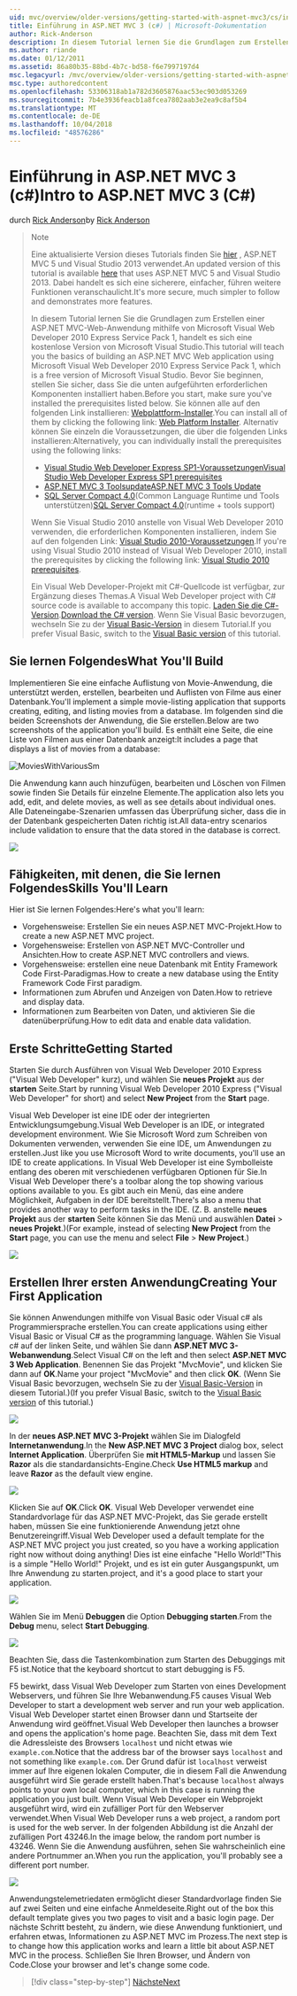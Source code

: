 ```yaml
---
uid: mvc/overview/older-versions/getting-started-with-aspnet-mvc3/cs/intro-to-aspnet-mvc-3
title: Einführung in ASP.NET MVC 3 (c#) | Microsoft-Dokumentation
author: Rick-Anderson
description: In diesem Tutorial lernen Sie die Grundlagen zum Erstellen einer ASP.NET MVC-Web-Anwendung mithilfe von Microsoft Visual Web Developer 2010 Express Service Pack 1, d.h....
ms.author: riande
ms.date: 01/12/2011
ms.assetid: 86a80b35-88bd-4b7c-bd58-f6e7997197d4
msc.legacyurl: /mvc/overview/older-versions/getting-started-with-aspnet-mvc3/cs/intro-to-aspnet-mvc-3
msc.type: authoredcontent
ms.openlocfilehash: 53306318ab1a782d3605876aac53ec903d053269
ms.sourcegitcommit: 7b4e3936feacb1a8fcea7802aab3e2ea9c8af5b4
ms.translationtype: MT
ms.contentlocale: de-DE
ms.lasthandoff: 10/04/2018
ms.locfileid: "48576286"
---
```

<a name="intro-to-aspnet-mvc-3-c"></a><span data-ttu-id="71503-103">Einführung in ASP.NET MVC 3 (c#)</span><span class="sxs-lookup"><span data-stu-id="71503-103">Intro to ASP.NET MVC 3 (C#)</span></span>
====================
<span data-ttu-id="71503-104">durch [Rick Anderson]((https://twitter.com/RickAndMSFT))</span><span class="sxs-lookup"><span data-stu-id="71503-104">by [Rick Anderson]((https://twitter.com/RickAndMSFT))</span></span>

> > [!NOTE]
> > <span data-ttu-id="71503-105">Eine aktualisierte Version dieses Tutorials finden Sie [hier](../../../getting-started/introduction/getting-started.md) , ASP.NET MVC 5 und Visual Studio 2013 verwendet.</span><span class="sxs-lookup"><span data-stu-id="71503-105">An updated version of this tutorial is available [here](../../../getting-started/introduction/getting-started.md) that uses ASP.NET MVC 5 and Visual Studio 2013.</span></span> <span data-ttu-id="71503-106">Dabei handelt es sich eine sicherere, einfacher, führen weitere Funktionen veranschaulicht.</span><span class="sxs-lookup"><span data-stu-id="71503-106">It's more secure, much simpler to follow and demonstrates more features.</span></span>
> 
> 
> <span data-ttu-id="71503-107">In diesem Tutorial lernen Sie die Grundlagen zum Erstellen einer ASP.NET MVC-Web-Anwendung mithilfe von Microsoft Visual Web Developer 2010 Express Service Pack 1, handelt es sich eine kostenlose Version von Microsoft Visual Studio.</span><span class="sxs-lookup"><span data-stu-id="71503-107">This tutorial will teach you the basics of building an ASP.NET MVC Web application using Microsoft Visual Web Developer 2010 Express Service Pack 1, which is a free version of Microsoft Visual Studio.</span></span> <span data-ttu-id="71503-108">Bevor Sie beginnen, stellen Sie sicher, dass Sie die unten aufgeführten erforderlichen Komponenten installiert haben.</span><span class="sxs-lookup"><span data-stu-id="71503-108">Before you start, make sure you've installed the prerequisites listed below.</span></span> <span data-ttu-id="71503-109">Sie können alle auf den folgenden Link installieren: [Webplattform-Installer](https://www.microsoft.com/web/gallery/install.aspx?appid=VWD2010SP1Pack).</span><span class="sxs-lookup"><span data-stu-id="71503-109">You can install all of them by clicking the following link: [Web Platform Installer](https://www.microsoft.com/web/gallery/install.aspx?appid=VWD2010SP1Pack).</span></span> <span data-ttu-id="71503-110">Alternativ können Sie einzeln die Voraussetzungen, die über die folgenden Links installieren:</span><span class="sxs-lookup"><span data-stu-id="71503-110">Alternatively, you can individually install the prerequisites using the following links:</span></span>
> 
> - [<span data-ttu-id="71503-111">Visual Studio Web Developer Express SP1-Voraussetzungen</span><span class="sxs-lookup"><span data-stu-id="71503-111">Visual Studio Web Developer Express SP1 prerequisites</span></span>](https://www.microsoft.com/web/gallery/install.aspx?appid=VWD2010SP1Pack)
> - [<span data-ttu-id="71503-112">ASP.NET MVC 3 Toolsupdate</span><span class="sxs-lookup"><span data-stu-id="71503-112">ASP.NET MVC 3 Tools Update</span></span>](https://www.microsoft.com/web/gallery/install.aspx?appsxml=&amp;appid=MVC3)
> - <span data-ttu-id="71503-113">[SQL Server Compact 4.0](https://www.microsoft.com/web/gallery/install.aspx?appid=SQLCE;SQLCEVSTools_4_0)(Common Language Runtime und Tools unterstützen)</span><span class="sxs-lookup"><span data-stu-id="71503-113">[SQL Server Compact 4.0](https://www.microsoft.com/web/gallery/install.aspx?appid=SQLCE;SQLCEVSTools_4_0)(runtime + tools support)</span></span>
> 
> <span data-ttu-id="71503-114">Wenn Sie Visual Studio 2010 anstelle von Visual Web Developer 2010 verwenden, die erforderlichen Komponenten installieren, indem Sie auf den folgenden Link: [Visual Studio 2010-Voraussetzungen](https://www.microsoft.com/web/gallery/install.aspx?appsxml=&amp;appid=VS2010SP1Pack).</span><span class="sxs-lookup"><span data-stu-id="71503-114">If you're using Visual Studio 2010 instead of Visual Web Developer 2010, install the prerequisites by clicking the following link: [Visual Studio 2010 prerequisites](https://www.microsoft.com/web/gallery/install.aspx?appsxml=&amp;appid=VS2010SP1Pack).</span></span>
> 
> <span data-ttu-id="71503-115">Ein Visual Web Developer-Projekt mit C#-Quellcode ist verfügbar, zur Ergänzung dieses Themas.</span><span class="sxs-lookup"><span data-stu-id="71503-115">A Visual Web Developer project with C# source code is available to accompany this topic.</span></span> <span data-ttu-id="71503-116">[Laden Sie die C#-Version](https://code.msdn.microsoft.com/Introduction-to-MVC-3-10d1b098).</span><span class="sxs-lookup"><span data-stu-id="71503-116">[Download the C# version](https://code.msdn.microsoft.com/Introduction-to-MVC-3-10d1b098).</span></span> <span data-ttu-id="71503-117">Wenn Sie Visual Basic bevorzugen, wechseln Sie zu der [Visual Basic-Version](../vb/intro-to-aspnet-mvc-3.md) in diesem Tutorial.</span><span class="sxs-lookup"><span data-stu-id="71503-117">If you prefer Visual Basic, switch to the [Visual Basic version](../vb/intro-to-aspnet-mvc-3.md) of this tutorial.</span></span>


## <a name="what-youll-build"></a><span data-ttu-id="71503-118">Sie lernen Folgendes</span><span class="sxs-lookup"><span data-stu-id="71503-118">What You'll Build</span></span>

<span data-ttu-id="71503-119">Implementieren Sie eine einfache Auflistung von Movie-Anwendung, die unterstützt werden, erstellen, bearbeiten und Auflisten von Filme aus einer Datenbank.</span><span class="sxs-lookup"><span data-stu-id="71503-119">You'll implement a simple movie-listing application that supports creating, editing, and listing movies from a database.</span></span> <span data-ttu-id="71503-120">Im folgenden sind die beiden Screenshots der Anwendung, die Sie erstellen.</span><span class="sxs-lookup"><span data-stu-id="71503-120">Below are two screenshots of the application you'll build.</span></span> <span data-ttu-id="71503-121">Es enthält eine Seite, die eine Liste von Filmen aus einer Datenbank anzeigt:</span><span class="sxs-lookup"><span data-stu-id="71503-121">It includes a page that displays a list of movies from a database:</span></span>

![MoviesWithVariousSm](intro-to-aspnet-mvc-3/_static/image1.png)

<span data-ttu-id="71503-123">Die Anwendung kann auch hinzufügen, bearbeiten und Löschen von Filmen sowie finden Sie Details für einzelne Elemente.</span><span class="sxs-lookup"><span data-stu-id="71503-123">The application also lets you add, edit, and delete movies, as well as see details about individual ones.</span></span> <span data-ttu-id="71503-124">Alle Dateneingabe-Szenarien umfassen das Überprüfung sicher, dass die in der Datenbank gespeicherten Daten richtig ist.</span><span class="sxs-lookup"><span data-stu-id="71503-124">All data-entry scenarios include validation to ensure that the data stored in the database is correct.</span></span>

![](intro-to-aspnet-mvc-3/_static/image2.png)

## <a name="skills-youll-learn"></a><span data-ttu-id="71503-125">Fähigkeiten, mit denen, die Sie lernen Folgendes</span><span class="sxs-lookup"><span data-stu-id="71503-125">Skills You'll Learn</span></span>

<span data-ttu-id="71503-126">Hier ist Sie lernen Folgendes:</span><span class="sxs-lookup"><span data-stu-id="71503-126">Here's what you'll learn:</span></span>

- <span data-ttu-id="71503-127">Vorgehensweise: Erstellen Sie ein neues ASP.NET MVC-Projekt.</span><span class="sxs-lookup"><span data-stu-id="71503-127">How to create a new ASP.NET MVC project.</span></span>
- <span data-ttu-id="71503-128">Vorgehensweise: Erstellen von ASP.NET MVC-Controller und Ansichten.</span><span class="sxs-lookup"><span data-stu-id="71503-128">How to create ASP.NET MVC controllers and views.</span></span>
- <span data-ttu-id="71503-129">Vorgehensweise: erstellen eine neue Datenbank mit Entity Framework Code First-Paradigmas.</span><span class="sxs-lookup"><span data-stu-id="71503-129">How to create a new database using the Entity Framework Code First paradigm.</span></span>
- <span data-ttu-id="71503-130">Informationen zum Abrufen und Anzeigen von Daten.</span><span class="sxs-lookup"><span data-stu-id="71503-130">How to retrieve and display data.</span></span>
- <span data-ttu-id="71503-131">Informationen zum Bearbeiten von Daten, und aktivieren Sie die datenüberprüfung.</span><span class="sxs-lookup"><span data-stu-id="71503-131">How to edit data and enable data validation.</span></span>

## <a name="getting-started"></a><span data-ttu-id="71503-132">Erste Schritte</span><span class="sxs-lookup"><span data-stu-id="71503-132">Getting Started</span></span>

<span data-ttu-id="71503-133">Starten Sie durch Ausführen von Visual Web Developer 2010 Express ("Visual Web Developer" kurz), und wählen Sie **neues Projekt** aus der **starten** Seite.</span><span class="sxs-lookup"><span data-stu-id="71503-133">Start by running Visual Web Developer 2010 Express ("Visual Web Developer" for short) and select **New Project** from the **Start** page.</span></span>

<span data-ttu-id="71503-134">Visual Web Developer ist eine IDE oder der integrierten Entwicklungsumgebung.</span><span class="sxs-lookup"><span data-stu-id="71503-134">Visual Web Developer is an IDE, or integrated development environment.</span></span> <span data-ttu-id="71503-135">Wie Sie Microsoft Word zum Schreiben von Dokumenten verwenden, verwenden Sie eine IDE, um Anwendungen zu erstellen.</span><span class="sxs-lookup"><span data-stu-id="71503-135">Just like you use Microsoft Word to write documents, you'll use an IDE to create applications.</span></span> <span data-ttu-id="71503-136">In Visual Web Developer ist eine Symbolleiste entlang des oberen mit verschiedenen verfügbaren Optionen für Sie.</span><span class="sxs-lookup"><span data-stu-id="71503-136">In Visual Web Developer there's a toolbar along the top showing various options available to you.</span></span> <span data-ttu-id="71503-137">Es gibt auch ein Menü, das eine andere Möglichkeit, Aufgaben in der IDE bereitstellt.</span><span class="sxs-lookup"><span data-stu-id="71503-137">There's also a menu that provides another way to perform tasks in the IDE.</span></span> <span data-ttu-id="71503-138">(Z. B. anstelle **neues Projekt** aus der **starten** Seite können Sie das Menü und auswählen **Datei** &gt; **neues Projekt**.)</span><span class="sxs-lookup"><span data-stu-id="71503-138">(For example, instead of selecting **New Project** from the **Start** page, you can use the menu and select **File** &gt; **New Project**.)</span></span>

[![](intro-to-aspnet-mvc-3/_static/image4.png)](intro-to-aspnet-mvc-3/_static/image3.png)

## <a name="creating-your-first-application"></a><span data-ttu-id="71503-139">Erstellen Ihrer ersten Anwendung</span><span class="sxs-lookup"><span data-stu-id="71503-139">Creating Your First Application</span></span>

<span data-ttu-id="71503-140">Sie können Anwendungen mithilfe von Visual Basic oder Visual c# als Programmiersprache erstellen.</span><span class="sxs-lookup"><span data-stu-id="71503-140">You can create applications using either Visual Basic or Visual C# as the programming language.</span></span> <span data-ttu-id="71503-141">Wählen Sie Visual c# auf der linken Seite, und wählen Sie dann **ASP.NET MVC 3-Webanwendung**.</span><span class="sxs-lookup"><span data-stu-id="71503-141">Select Visual C# on the left and then select **ASP.NET MVC 3 Web Application**.</span></span> <span data-ttu-id="71503-142">Benennen Sie das Projekt "MvcMovie", und klicken Sie dann auf **OK**.</span><span class="sxs-lookup"><span data-stu-id="71503-142">Name your project "MvcMovie" and then click **OK**.</span></span> <span data-ttu-id="71503-143">(Wenn Sie Visual Basic bevorzugen, wechseln Sie zu der [Visual Basic-Version](../vb/intro-to-aspnet-mvc-3.md) in diesem Tutorial.)</span><span class="sxs-lookup"><span data-stu-id="71503-143">(If you prefer Visual Basic, switch to the [Visual Basic version](../vb/intro-to-aspnet-mvc-3.md) of this tutorial.)</span></span>

![](intro-to-aspnet-mvc-3/_static/image5.png)

<span data-ttu-id="71503-144">In der **neues ASP.NET MVC 3-Projekt** wählen Sie im Dialogfeld **Internetanwendung**.</span><span class="sxs-lookup"><span data-stu-id="71503-144">In the **New ASP.NET MVC 3 Project** dialog box, select **Internet Application**.</span></span> <span data-ttu-id="71503-145">Überprüfen Sie **mit HTML5-Markup** und lassen Sie **Razor** als die standardansichts-Engine.</span><span class="sxs-lookup"><span data-stu-id="71503-145">Check **Use HTML5 markup** and leave **Razor** as the default view engine.</span></span>

![](intro-to-aspnet-mvc-3/_static/image6.png)

<span data-ttu-id="71503-146">Klicken Sie auf **OK**.</span><span class="sxs-lookup"><span data-stu-id="71503-146">Click **OK**.</span></span> <span data-ttu-id="71503-147">Visual Web Developer verwendet eine Standardvorlage für das ASP.NET MVC-Projekt, das Sie gerade erstellt haben, müssen Sie eine funktionierende Anwendung jetzt ohne Benutzereingriff.</span><span class="sxs-lookup"><span data-stu-id="71503-147">Visual Web Developer used a default template for the ASP.NET MVC project you just created, so you have a working application right now without doing anything!</span></span> <span data-ttu-id="71503-148">Dies ist eine einfache "Hello World!"</span><span class="sxs-lookup"><span data-stu-id="71503-148">This is a simple "Hello World!"</span></span> <span data-ttu-id="71503-149">Projekt, und es ist ein guter Ausgangspunkt, um Ihre Anwendung zu starten.</span><span class="sxs-lookup"><span data-stu-id="71503-149">project, and it's a good place to start your application.</span></span>

[![](intro-to-aspnet-mvc-3/_static/image8.png)](intro-to-aspnet-mvc-3/_static/image7.png)

<span data-ttu-id="71503-150">Wählen Sie im Menü **Debuggen** die Option **Debugging starten**.</span><span class="sxs-lookup"><span data-stu-id="71503-150">From the **Debug** menu, select **Start Debugging**.</span></span>

![](intro-to-aspnet-mvc-3/_static/image9.png)

<span data-ttu-id="71503-151">Beachten Sie, dass die Tastenkombination zum Starten des Debuggings mit F5 ist.</span><span class="sxs-lookup"><span data-stu-id="71503-151">Notice that the keyboard shortcut to start debugging is F5.</span></span>

<span data-ttu-id="71503-152">F5 bewirkt, dass Visual Web Developer zum Starten von eines Development Webservers, und führen Sie Ihre Webanwendung.</span><span class="sxs-lookup"><span data-stu-id="71503-152">F5 causes Visual Web Developer to start a development web server and run your web application.</span></span> <span data-ttu-id="71503-153">Visual Web Developer startet einen Browser dann und Startseite der Anwendung wird geöffnet.</span><span class="sxs-lookup"><span data-stu-id="71503-153">Visual Web Developer then launches a browser and opens the application's home page.</span></span> <span data-ttu-id="71503-154">Beachten Sie, dass mit dem Text die Adressleiste des Browsers `localhost` und nicht etwas wie `example.com`.</span><span class="sxs-lookup"><span data-stu-id="71503-154">Notice that the address bar of the browser says `localhost` and not something like `example.com`.</span></span> <span data-ttu-id="71503-155">Der Grund dafür ist `localhost` verweist immer auf Ihre eigenen lokalen Computer, die in diesem Fall die Anwendung ausgeführt wird Sie gerade erstellt haben.</span><span class="sxs-lookup"><span data-stu-id="71503-155">That's because `localhost` always points to your own local computer, which in this case is running the application you just built.</span></span> <span data-ttu-id="71503-156">Wenn Visual Web Developer ein Webprojekt ausgeführt wird, wird ein zufälliger Port für den Webserver verwendet.</span><span class="sxs-lookup"><span data-stu-id="71503-156">When Visual Web Developer runs a web project, a random port is used for the web server.</span></span> <span data-ttu-id="71503-157">In der folgenden Abbildung ist die Anzahl der zufälligen Port 43246.</span><span class="sxs-lookup"><span data-stu-id="71503-157">In the image below, the random port number is 43246.</span></span> <span data-ttu-id="71503-158">Wenn Sie die Anwendung ausführen, sehen Sie wahrscheinlich eine andere Portnummer an.</span><span class="sxs-lookup"><span data-stu-id="71503-158">When you run the application, you'll probably see a different port number.</span></span>

![](intro-to-aspnet-mvc-3/_static/image10.png)

<span data-ttu-id="71503-159">Anwendungstelemetriedaten ermöglicht dieser Standardvorlage finden Sie auf zwei Seiten und eine einfache Anmeldeseite.</span><span class="sxs-lookup"><span data-stu-id="71503-159">Right out of the box this default template gives you two pages to visit and a basic login page.</span></span> <span data-ttu-id="71503-160">Der nächste Schritt besteht, zu ändern, wie diese Anwendung funktioniert, und erfahren etwas, Informationen zu ASP.NET MVC im Prozess.</span><span class="sxs-lookup"><span data-stu-id="71503-160">The next step is to change how this application works and learn a little bit about ASP.NET MVC in the process.</span></span> <span data-ttu-id="71503-161">Schließen Sie Ihren Browser, und Ändern von Code.</span><span class="sxs-lookup"><span data-stu-id="71503-161">Close your browser and let's change some code.</span></span>

> [!div class="step-by-step"]
> [<span data-ttu-id="71503-162">Nächste</span><span class="sxs-lookup"><span data-stu-id="71503-162">Next</span></span>](adding-a-controller.md)
